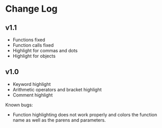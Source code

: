 # Change Log

## **v1.1**

- Functions fixed
- Function calls fixed
- Highlight for commas and dots
- Highlight for objects

## **v1.0**

- Keyword highlight
- Arithmetic operators and bracket highlight
- Comment highlight

Known bugs:

- Function highlighting does not work properly and colors the function name as well as the parens and parameters.
